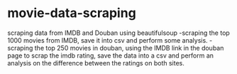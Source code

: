 # movie-data-scraping
 scraping data from IMDB and Douban using beautifulsoup
 -scraping the top 1000 movies from IMDB, save it into csv and perform some analysis.
 -scraping the top 250 movies in douban, using the IMDB link in the douban page to scrap the imdb rating,
  save the data into a csv and perform an analysis on the difference between the ratings on both sites.
